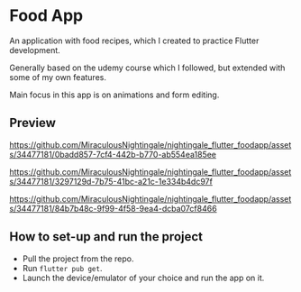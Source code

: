 # Food App

An application with food recipes, which I created to practice Flutter development.

Generally based on the udemy course which I followed, but extended with some of my own features. 

Main focus in this app is on animations and form editing.

## Preview

https://github.com/MiraculousNightingale/nightingale_flutter_foodapp/assets/34477181/0badd857-7cf4-442b-b770-ab554ea185ee

https://github.com/MiraculousNightingale/nightingale_flutter_foodapp/assets/34477181/3297129d-7b75-41bc-a21c-1e334b4dc97f

https://github.com/MiraculousNightingale/nightingale_flutter_foodapp/assets/34477181/84b7b48c-9f99-4f58-9ea4-dcba07cf8466

## How to set-up and run the project

- Pull the project from the repo.
- Run `flutter pub get`.
- Launch the device/emulator of your choice and run the app on it.
